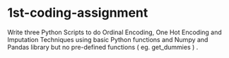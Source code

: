 # 1st-coding-assignment
Write three Python Scripts to do Ordinal Encoding, One Hot Encoding and Imputation Techniques using basic Python functions and Numpy and Pandas library but no pre-defined functions ( eg. get_dummies ) .
